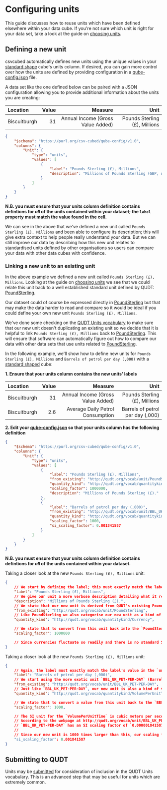 # Configuring units

This guide discusses how to reuse units which have been defined elsewhere within your data cube. If you're not sure which unit is right for your data set, take a look at the guide on [choosing units](../linked-data/units.md).

## Defining a new unit

csvcubed automatically defines new units using the unique values in your [standard shape](../shape-data.md#standard-shape) cube's units column. If desired, you can gain more control over how the units are defined by providing configuration in a [qube-config.json](./qube-config.md) file.

A data set like the one defined below can be paired with a JSON configuration allowing you to provide additional information about the units you are creating:

| Location     | Value |                           Measure |                          Unit |
|:-------------|------:|----------------------------------:|------------------------------:|
| Biscuitburgh |    31 | Annual Income (Gross Value Added) | Pounds Sterling (£), Millions |

```json
{
    "$schema": "https://purl.org/csv-cubed/qube-config/v1.0",
    "columns": {
        "Unit": {
            "type": "units",
            "values": [
                {
                    "label": "Pounds Sterling (£), Millions",
                    "description": "Millions of Pounds Sterling (GBP, £)."
                }
            ]
        }
    }
}
```

**N.B. you must ensure that your units column definition contains defintions for *all* of the units contained within your dataset; the `label` property must match the value found in the cell.**

We can see in the above that we've defined a new unit called `Pounds Sterling (£), Millions` and been able to configure its description; this will give extra context to help people really understand your data. But we can still improve our data by describing how this new unit relates to standardised units defined by other organisations so users can compare your data with other data cubes with confidence.  

### Linking a new unit to an existing unit

In the above example we defined a new unit called `Pounds Sterling (£), Millions`. Looking at the guide on [choosing units](../linked-data/units.md) we see that we could relate this unit back to a well established standard unit defined by QUDT: [PoundSterling](http://qudt.org/vocab/unit/PoundSterling).

Our dataset could of course be expressed directly in [PoundSterling](http://qudt.org/vocab/unit/PoundSterling) but that may make the data harder to read and compare so it would be ideal if you could define your own new unit `Pounds Sterling (£), Millions`.

We've done some checking on the [QUDT Units vocabulary](http://www.qudt.org/doc/DOC_VOCAB-UNITS.html#Instances) to make sure that our new unit doesn't duplicating an existing unit so we decide that it is helpful to link `Pounds Sterling (£), Millions` back to [PoundSterling](http://qudt.org/vocab/unit/PoundSterling). This will ensure that software can automatically figure out how to compare our data with other data sets that use units related to [PoundSterling](http://qudt.org/vocab/unit/PoundSterling).

In the following example, we'll show how to define new units for `Pounds Sterling (£), Millions` and `Barrels of petrol per day (,000)` with a [standard shaped](../shape-data.md#standard-shape) cube:

**1. Ensure that your units column contains the new units' labels**

| Location     | Value |                           Measure |                                      Unit |
|:-------------|------:|----------------------------------:|------------------------------------------:|
| Biscuitburgh |    31 | Annual Income (Gross Value Added) |             Pounds Sterling (£), Millions |
| Biscuitburgh |   2.6 |  Average Daily Petrol Consumption | Barrels of petrol per day (,000) |

**2. Edit your [qube-config.json](../configuration/qube-config.md) so that your units column has the following definition**

```json
{
    "$schema": "https://purl.org/csv-cubed/qube-config/v1.0",
    "columns": {
        "Unit": {
            "type": "units",
            "values": [
                {
                    "label": "Pounds Sterling (£), Millions",
                    "from_existing": "http://qudt.org/vocab/unit/PoundSterling",
                    "quantity_kind": "http://qudt.org/vocab/quantitykind/Currency",
                    "scaling_factor": 1000000,
                    "description": "Millions of Pounds Sterling (£)."
                },
                {
                    "label": "Barrels of petrol per day (,000)",
                    "from_existing": "http://qudt.org/vocab/unit/BBL_UK_PET-PER-DAY",
                    "quantity_kind": "http://qudt.org/vocab/quantitykind/VolumePerUnitTime",
                    "scaling_factor": 1000,
                    "si_scaling_factor": 0.001841587
                }
            ]
        }
    }
}
```

**N.B. you must ensure that your units column definition contains defintions for *all* of the units contained within your dataset.**

Taking a closer look at the new `Pounds Sterling (£), Millions` unit:

```json
{
    // We start by defining the label; this must exactly match the label's value in the `unit` column.
    "label": "Pounds Sterling (£), Millions",
    // We give our unit a more verbose description detailing what it represents.
    "description": "Millions of Pounds Sterling (£).",
    // We state that our new unit is derived from QUDT's existing PoundSterling unit.
    "from_existing": "http://qudt.org/vocab/unit/PoundSterling",
    // Like PoundSterling we also categorise our new unit as a kind of currency.
    "quantity_kind": "http://qudt.org/vocab/quantitykind/Currency",

    // We state that to convert from this unit back into the `PoundSterling` unit you multiply values by 1,000,000.
    "scaling_factor": 1000000

    // Since currencies fluctuate so readily and there is no standard SI unit for currencies, we do not define any `si_scaling_factor`.
}
```

Taking a closer look at the new `Pounds Sterling (£), Millions` unit:

```json
{
    // Again, the label must exactly match the label's value in the `unit` column.
    "label": "Barrels of petrol per day (,000)",
    // We start using the more exotic unit `BBL_UK_PET-PER-DAY` (Barrel (UK Petroleum) Per Day).
    "from_existing": "http://qudt.org/vocab/unit/BBL_UK_PET-PER-DAY",
    // Just like `BBL_UK_PET-PER-DAY`, our new unit is also a kind of volume per unit time.
    "quantity_kind": "http://qudt.org/vocab/quantitykind/VolumePerUnitTime",

    // We state that to convert a value from this unit back to the `BBL_UK_PET-PER-DAY` unit you must multily values by 1,000. 
    "scaling_factor": 1000,

    // The SI unit for the `VolumePerUnitTime` is cubic meters per second.
    // According to the webpage at http://qudt.org/vocab/unit/BBL_UK_PET-PER-DAY, 
    // `BBL_UK_PET-PER-DAY` has an SI scaling factor of `0.000001841587`
    //
    // Since our new unit is 1000 times larger than this, our scaling factor is:
    "si_scaling_factor": 0.001841587
}
```

## Submitting to QUDT

Units may be [submitted](https://github.com/qudt/qudt-public-repo/wiki/Unit-Vocabulary-Submission-Guidelines) for consideration of inclusion in the QUDT Units vocabulary. This is an advanced step that may be useful for units which are extremely common.
